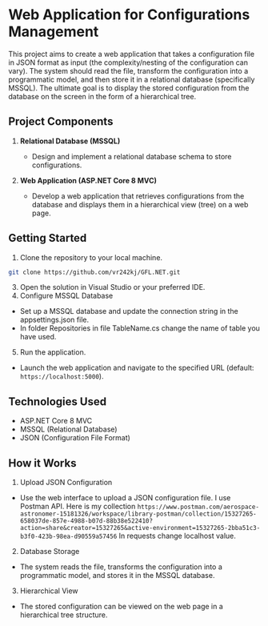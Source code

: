 
# Web Application for Configurations Management

This project aims to create a web application that takes a configuration file in JSON format as input (the complexity/nesting of the configuration can vary). The system should read the file, transform the configuration into a programmatic model, and then store it in a relational database (specifically MSSQL). The ultimate goal is to display the stored configuration from the database on the screen in the form of a hierarchical tree.

## Project Components

1. **Relational Database (MSSQL)**
   - Design and implement a relational database schema to store configurations.

2. **Web Application (ASP.NET Core 8 MVC)**
   - Develop a web application that retrieves configurations from the database and displays them in a hierarchical view (tree) on a web page.
## Getting Started
1.  Clone the repository to your local machine.
```bash
git clone https://github.com/vr242kj/GFL.NET.git
```
3.  Open the solution in Visual Studio or your preferred IDE.
4.  Configure MSSQL Database
  - Set up a MSSQL database and update the connection string in the appsettings.json file.
  - In folder Repositories in file TableName.cs change the name of table you have used.
5.  Run the application.
  - Launch the web application and navigate to the specified URL (default: `https://localhost:5000`).
## Technologies Used
- ASP.NET Core 8 MVC
- MSSQL (Relational Database)
- JSON (Configuration File Format)
## How it Works
1. Upload JSON Configuration
- Use the web interface to upload a JSON configuration file. I use Postman API. Here is my collection `https://www.postman.com/aerospace-astronomer-15181326/workspace/library-postman/collection/15327265-658037de-857e-4988-b07d-88b38e522410?action=share&creator=15327265&active-environment=15327265-2bba51c3-b3f0-423b-98ea-d90559a57456`
  In requests change localhost value.
2. Database Storage
- The system reads the file, transforms the configuration into a programmatic model, and stores it in the MSSQL database.
3.  Hierarchical View
- The stored configuration can be viewed on the web page in a hierarchical tree structure.
